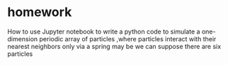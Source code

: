 # homework
How to use Jupyter notebook to write a python code to simulate a one-dimension periodic array of particles ,where particles interact with their nearest neighbors only via a spring
may be we can suppose there are six particles
